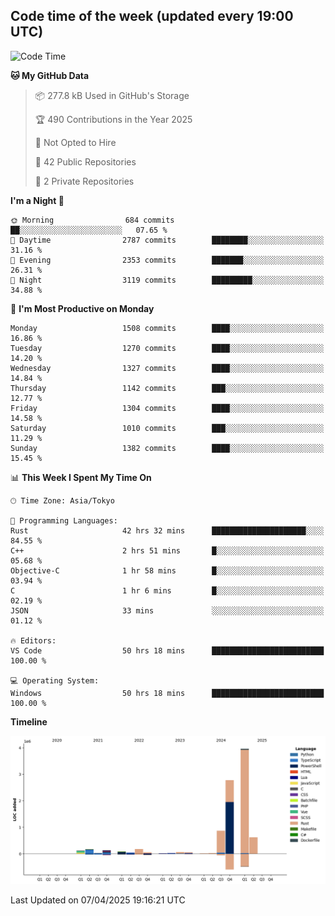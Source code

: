 ## Code time of the week (updated every 19:00 UTC)

<!--START_SECTION:waka-->
![Code Time](http://img.shields.io/badge/Code%20Time-4%2C632%20hrs%2023%20mins-blue)

**🐱 My GitHub Data** 

> 📦 277.8 kB Used in GitHub's Storage 
 > 
> 🏆 490 Contributions in the Year 2025
 > 
> 🚫 Not Opted to Hire
 > 
> 📜 42 Public Repositories 
 > 
> 🔑 2 Private Repositories 
 > 
**I'm a Night 🦉** 

```text
🌞 Morning                684 commits         ██░░░░░░░░░░░░░░░░░░░░░░░   07.65 % 
🌆 Daytime                2787 commits        ████████░░░░░░░░░░░░░░░░░   31.16 % 
🌃 Evening                2353 commits        ███████░░░░░░░░░░░░░░░░░░   26.31 % 
🌙 Night                  3119 commits        █████████░░░░░░░░░░░░░░░░   34.88 % 
```
📅 **I'm Most Productive on Monday** 

```text
Monday                   1508 commits        ████░░░░░░░░░░░░░░░░░░░░░   16.86 % 
Tuesday                  1270 commits        ████░░░░░░░░░░░░░░░░░░░░░   14.20 % 
Wednesday                1327 commits        ████░░░░░░░░░░░░░░░░░░░░░   14.84 % 
Thursday                 1142 commits        ███░░░░░░░░░░░░░░░░░░░░░░   12.77 % 
Friday                   1304 commits        ████░░░░░░░░░░░░░░░░░░░░░   14.58 % 
Saturday                 1010 commits        ███░░░░░░░░░░░░░░░░░░░░░░   11.29 % 
Sunday                   1382 commits        ████░░░░░░░░░░░░░░░░░░░░░   15.45 % 
```


📊 **This Week I Spent My Time On** 

```text
🕑︎ Time Zone: Asia/Tokyo

💬 Programming Languages: 
Rust                     42 hrs 32 mins      █████████████████████░░░░   84.55 % 
C++                      2 hrs 51 mins       █░░░░░░░░░░░░░░░░░░░░░░░░   05.68 % 
Objective-C              1 hr 58 mins        █░░░░░░░░░░░░░░░░░░░░░░░░   03.94 % 
C                        1 hr 6 mins         █░░░░░░░░░░░░░░░░░░░░░░░░   02.19 % 
JSON                     33 mins             ░░░░░░░░░░░░░░░░░░░░░░░░░   01.12 % 

🔥 Editors: 
VS Code                  50 hrs 18 mins      █████████████████████████   100.00 % 

💻 Operating System: 
Windows                  50 hrs 18 mins      █████████████████████████   100.00 % 
```

**Timeline**

![Lines of Code chart](https://raw.githubusercontent.com/SARDONYX-sard/SARDONYX-sard/main/assets/bar_graph.png)


 Last Updated on 07/04/2025 19:16:21 UTC
<!--END_SECTION:waka-->